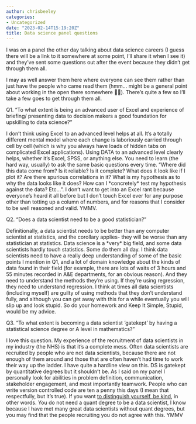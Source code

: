 ```yaml
---
author: chrisbeeley
categories:
- Uncategorized
date: "2023-02-14T15:19:20Z"
title: Data science panel questions
---
```


I was on a panel the other day talking about data science careers (I guess there will be a link to it somewhere at some point, I’ll share it when I see it) and they’ve sent some questions out after the event because they didn’t get through them all.

I may as well answer them here where everyone can see them rather than just have the people who came read them (hmm… might be a general point about working in the open there somewhere 🤔😉). There’s quite a few so I’ll take a few goes to get through them all.

Q1. “To what extent is being an advanced user of Excel and experience of briefing/ presenting data to decision makers a good foundation for upskilling to data science?”

I don’t think using Excel to an advanced level helps at all. It’s a totally different mental model where each change is laboriously carried through cell by cell (which is why you always have loads of hidden tabs on complicated Excel applications). Using DATA to an advanced level clearly helps, whether it’s Excel, SPSS, or anything else. You need to learn (the hard way, usually) to ask the same basic questions every time. “Where did this data come from? Is it reliable? Is it complete? What does it look like if I plot it? Are there spurious correlations in it? What is my hypothesis as to why the data looks like it does? How can I \*concretely\* test my hypothesis against the data? Etc…”. I don’t want to get into an Excel rant because everyone’s heard it all before but I don’t touch Excel ever for any purpose other than totting up a column of numbers, and for reasons that I consider to be well reasoned and valid. YMMV.

Q2. “Does a data scientist need to be a good statistician?”

Definitionally, a data scientist needs to be better than any computer scientist at statistics, and the corollary applies- they will be worse than any statistician at statistics. Data science is a \*very\* big field, and some data scientists hardly touch statistics. Some do them all day. I think data scientists need to have a really deep understanding of some of the basic points I mention in Q1, and a lot of domain knowledge about the kinds of data found in their field (for example, there are lots of waits of 3 hours and 55 minutes recorded in A&amp;E departments, for an obvious reason). And they need to understand the methods they’re using. If they’re using regression, they need to understand regression. I think at times all data scientists (including myself) are guilty of using methods that they don’t understand fully, and although you can get away with this for a while eventually you will slip up and look stupid. So do your homework and Keep It Simple, Stupid, would be my advice.

Q3. “To what extent is becoming a data scientist ‘gatekept’ by having a statistical science degree or A level in mathematics?”

I love this question. My experience of the recruitment of data scientists in my industry (the NHS) is that it’s a complete mess. Often data scientists are recruited by people who are not data scientists, because there are not enough of them around and those that are often haven’t had time to work their way up the ladder. I have quite a hardline view on this. DS is gatekept by quantitative degrees but it shouldn’t be. As I said on my panel I personally look for abilities in problem definition, communication, stakeholder engagement, and most importantly teamwork. People who can write version controlled code are ten a penny this days (I mean that respectfully, but it’s true). If you want [to distinguish yourself, be kind](https://freshwater-science.org/news/emily-bernhardts-being-kind-featured-in-nature), in other words. You do not need a quant degree to be a data scientist, I know because I have met many great data scientists without quant degrees, but you may find that the people recruiting you do not agree with this. YMMV